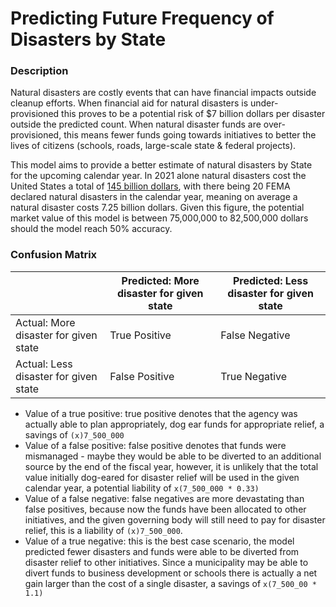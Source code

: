 # Predicting Future Frequency of Disasters by State

### Description
Natural disasters are costly events that can have financial impacts outside cleanup efforts. When financial aid for natural disasters is under-provisioned this proves to be a potential risk of $7 billion dollars per disaster outside the predicted count. When natural disaster funds are over-provisioned, this means fewer funds going towards initiatives to better the lives of citizens (schools, roads, large-scale state & federal projects). 

This model aims to provide a better estimate of natural disasters by State for the upcoming calendar year. In 2021 alone natural disasters cost the United States a total of [145 billion dollars](https://www.climate.gov/news-features/blogs/beyond-data/2021-us-billion-dollar-weather-and-climate-disasters-historical), with there being 20 FEMA declared natural disasters in the calendar year, meaning on average a natural disaster costs 7.25 billion dollars. Given this figure, the potential market value of this model is between 75,000,000 to 82,500,000 dollars should the model reach 50% accuracy. 


### Confusion Matrix

|                                          | Predicted: More disaster for given state | Predicted: Less disaster for given state |
| ---------------------------------------- | ---------------------------------------- | ---------------------------------------- |
| Actual: More disaster for given state    | True Positive                            | False Negative                           |
| Actual: Less disaster for given state    | False Positive                           | True Negative                            |


- Value of a true positive: true positive denotes that the agency was actually able to plan appropriately, dog ear funds for appropriate relief, a savings of `(x)7_500_000`
- Value of a false positive: false positive denotes that funds were mismanaged - maybe they would be able to be diverted to an additional source by the end of the fiscal year, however, it is unlikely that the total value initially dog-eared for disaster relief will be used in the given calendar year, a potential liability of `x(7_500_000 * 0.33)`
- Value of a false negative: false negatives are more devastating than false positives, because now the funds have been allocated to other initiatives, and the given governing body will still need to pay for disaster relief, this is a liability of `(x)7_500_000`.   
- Value of a true negative: this is the best case scenario, the model predicted fewer disasters and funds were able to be diverted from disaster relief to other initiatives. Since a municipality may be able to divert funds to business development or schools there is actually a net gain larger than the cost of a single disaster, a savings of `x(7_500_00 * 1.1)` 